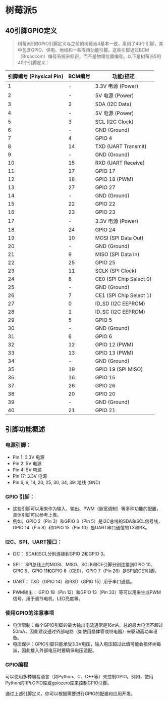 # 树莓派5 

## 40引脚GPIO定义

>树莓派5的GPIO引脚定义与之前的树莓派4基本一致，采用了40个引脚，其中包含GPIO、供电、地线和一些专用功能引脚。这些引脚通过BCM（Broadcom）编号系统来标识，而不是物理位置编号。以下是树莓派5的40个引脚定义：

| 引脚编号 (Physical Pin) | BCM编号 | 功能/描述                      |
|-------------------------|---------|-------------------------------|
| 1                       | -       | 3.3V 电源 (Power)              |
| 2                       | -       | 5V 电源 (Power)                |
| 3                       | 2       | SDA (I2C Data)                 |
| 4                       | -       | 5V 电源 (Power)                |
| 5                       | 3       | SCL (I2C Clock)                |
| 6                       | -       | GND (Ground)                   |
| 7                       | 4       | GPIO 4                          |
| 8                       | 14      | TXD (UART Transmit)            |
| 9                       | -       | GND (Ground)                   |
| 10                      | 15      | RXD (UART Receive)             |
| 11                      | 17      | GPIO 17                         |
| 12                      | 18      | GPIO 18 (PWM)                  |
| 13                      | 27      | GPIO 27                         |
| 14                      | -       | GND (Ground)                   |
| 15                      | 22      | GPIO 22                         |
| 16                      | 23      | GPIO 23                         |
| 17                      | -       | 3.3V 电源 (Power)              |
| 18                      | 24      | GPIO 24                         |
| 19                      | 10      | MOSI (SPI Data Out)            |
| 20                      | -       | GND (Ground)                   |
| 21                      | 9       | MISO (SPI Data In)             |
| 22                      | 25      | GPIO 25                         |
| 23                      | 11      | SCLK (SPI Clock)               |
| 24                      | 8       | CE0 (SPI Chip Select 0)        |
| 25                      | -       | GND (Ground)                   |
| 26                      | 7       | CE1 (SPI Chip Select 1)        |
| 27                      | 0       | ID_SD (I2C EEPROM)             |
| 28                      | 1       | ID_SC (I2C EEPROM)             |
| 29                      | 5       | GPIO 5                          |
| 30                      | -       | GND (Ground)                   |
| 31                      | 6       | GPIO 6                          |
| 32                      | 12      | GPIO 12 (PWM)                  |
| 33                      | 13      | GPIO 13 (PWM)                  |
| 34                      | -       | GND (Ground)                   |
| 35                      | 19      | GPIO 19 (SPI MISO)             |
| 36                      | 16      | GPIO 16                         |
| 37                      | 26      | GPIO 26                         |
| 38                      | 20      | GPIO 20                         |
| 39                      | -       | GND (Ground)                   |
| 40                      | 21      | GPIO 21                         |

## 引脚功能概述

### 电源引脚：

- Pin 1: 3.3V 电源
- Pin 2: 5V 电源
- Pin 4: 5V 电源
- Pin 17: 3.3V 电源
- Pin 6, 9, 14, 20, 25, 30, 34, 39: 地线 (GND)

### GPIO 引脚：

- 这些引脚可以用来作为输入、输出、PWM（脉宽调制）等多种功能的配置，具体引脚可以参考上表。
- 例如，GPIO 2（Pin 3）和GPIO 3（Pin 5）是I2C总线的SDA和SCL信号线，GPIO 14（Pin 8）和GPIO 15（Pin 10）是UART串口通信的TX和RX。

### I2C、SPI、UART接口：

- I2C： 
SDA和SCL分别连接到GPIO 2和GPIO 3。
- SPI： 
SPI总线上的MOSI、MISO、SCLK和CE引脚分别连接到GPIO 10、GPIO 9、GPIO 11和GPIO 8（CE0）。GPIO 7（Pin 26）是SPI的CE1引脚。
- UART： TXD（GPIO 14）和RXD（GPIO 15）用于串口通信。

- PWM输出：
GPIO 18（Pin 12）和GPIO 13（Pin 33）等可以用来生成PWM信号，用于调节电机、LED亮度等。

### 使用GPIO的注意事项

- 电流限制：每个GPIO引脚的最大输出电流通常是16mA，总的最大电流不超过50mA，因此建议通过外部电路（如使用晶体管或继电器）来驱动高功率设备。
- 电压保护：GPIO引脚只能承受3.3V电压，输入电压超过此值可能会损坏树莓派，因此接入外部电压时要确保电压适配。

### GPIO编程

可以使用多种编程语言（如Python、C、C++等）来控制GPIO。例如，使用Python的RPi.GPIO库或gpiozero库来控制GPIO引脚。

通过上述引脚定义，你可以根据需要进行GPIO的配置和应用开发。